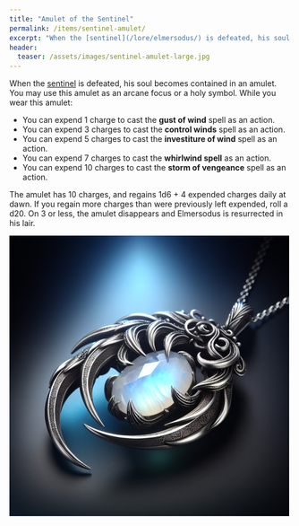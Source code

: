 ```yaml
---
title: "Amulet of the Sentinel"
permalink: /items/sentinel-amulet/
excerpt: "When the [sentinel](/lore/elmersodus/) is defeated, his soul becomes contained in an amulet."
header:
  teaser: /assets/images/sentinel-amulet-large.jpg
---
```


When the [sentinel](/lore/elmersodus/) is defeated, his soul becomes contained in an amulet. You may use this amulet as an arcane focus or a holy symbol. While you wear this amulet:

- You can expend 1 charge to cast the **gust of wind** spell as an action.
- You can expend 3 charges to cast the **control winds** spell as an action.
- You can expend 5 charges to cast the **investiture of wind** spell as an action.
- You can expend 7 charges to cast the **whirlwind spell** as an action.
- You can expend 10 charges to cast the **storm of vengeance** spell as an action.

The amulet has 10 charges, and regains 1d6 + 4 expended charges daily at dawn. If you regain more charges than were previously left expended, roll a d20. On 3 or less, the amulet disappears and Elmersodus is resurrected in his lair.

[![amulet of the sentinel](../../assets/images/sentinel-amulet.jpg)](../../assets/images/sentinel-amulet.png)
